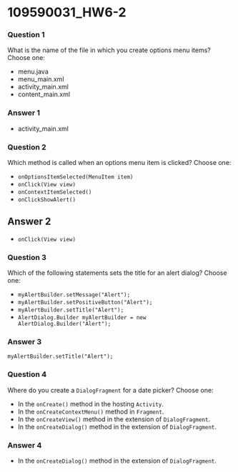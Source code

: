 # 109590031_HW6-2

### Question 1

What is the name of the file in which you create options menu items? Choose one:

- menu.java
- menu_main.xml
- activity_main.xml
- content_main.xml

### Answer 1

- activity_main.xml



### Question 2

Which method is called when an options menu item is clicked? Choose one:

- `onOptionsItemSelected(MenuItem item)`
- `onClick(View view)`
- `onContextItemSelected()`
- `onClickShowAlert()`



## Answer 2

- `onClick(View view)`



### Question 3

Which of the following statements sets the title for an alert dialog? Choose one:

- `myAlertBuilder.setMessage("Alert");`
- `myAlertBuilder.setPositiveButton("Alert");`
- `myAlertBuilder.setTitle("Alert");`
- `AlertDialog.Builder myAlertBuilder = new AlertDialog.Builder("Alert");`



### Answer 3

``myAlertBuilder.setTitle("Alert");``



### Question 4

Where do you create a `DialogFragment` for a date picker? Choose one:

- In the `onCreate()` method in the hosting `Activity`.
- In the `onCreateContextMenu()` method in `Fragment`.
- In the `onCreateView()` method in the extension of `DialogFragment`.
- In the `onCreateDialog()` method in the extension of `DialogFragment`.



### Answer 4

- In the `onCreateDialog()` method in the extension of `DialogFragment`.